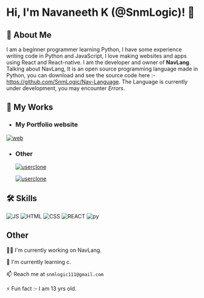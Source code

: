 
# Hi, I'm Navaneeth K (@SnmLogic)! 👋

## 🚀 About Me
I am a beginner programmer learning Python, I have some experience writing code in Python and JavaScript, I love making websites and apps using React and React-native. I am the developer and owner of **NavLang**. Talking about NavLang, It is an open source programming language made in Python, you can download and see the source code here :- https://github.com/SnmLogic/Nav-Language.
The Language is currently under development, you may encounter *Errors*.

## 🔗 My Works
- ### My Portfolio website
[![web](https://cdn.discordapp.com/attachments/912182674418982985/928943573641072670/unknown.png)](snm-logic-official.web.app)


- ### Other
    [![userclone](https://img.shields.io/badge/App-UberEats%20Clone-green)](https://expo.dev/@goldenarrows/UberEatsClone)

    [![userclone](https://img.shields.io/badge/App-Instagram%20Clone-light)](https://expo.dev/@goldenarrows/instagramclone)


## 🛠 Skills
![JS](https://img.shields.io/badge/-JavaScript%20-yellow)
![HTML](https://img.shields.io/badge/-HTML%20-red)
![CSS](https://img.shields.io/badge/-CSS%20-blue)
![REACT](https://img.shields.io/badge/-REACT%20-darkblue)
![py](https://img.shields.io/badge/-Python%20-orange)

## Other
👩‍💻 I'm currently working on NavLang.

🧠 I'm currently learning c.

📫 Reach me at `snmlogic111@gmail.com`

⚡️ Fun fact :- I am 13 yrs old.
